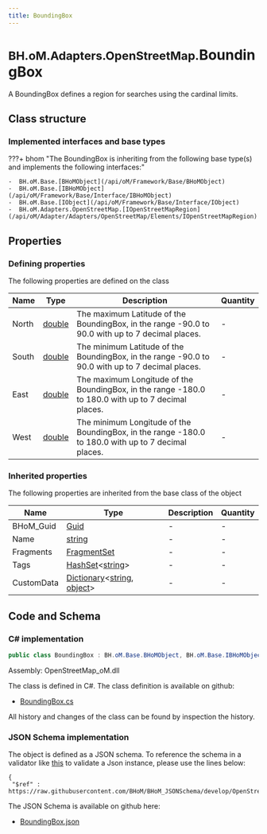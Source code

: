 ```yaml
---
title: BoundingBox
---
```


# <small>BH.oM.Adapters.OpenStreetMap.</small>**BoundingBox**

A BoundingBox defines a region for searches using the cardinal limits.

## Class structure

### Implemented interfaces and base types

???+ bhom "The BoundingBox is inheriting from the following base type(s) and implements the following interfaces:"

    -  BH.oM.Base.[BHoMObject](/api/oM/Framework/Base/BHoMObject)
    -  BH.oM.Base.[IBHoMObject](/api/oM/Framework/Base/Interface/IBHoMObject)
    -  BH.oM.Base.[IObject](/api/oM/Framework/Base/Interface/IObject)
    -  BH.oM.Adapters.OpenStreetMap.[IOpenStreetMapRegion](/api/oM/Adapter/Adapters/OpenStreetMap/Elements/IOpenStreetMapRegion)


## Properties



### Defining properties

The following properties are defined on the class

| Name             | Type             | Description      | Quantity         |
|------------------|------------------|------------------|------------------|
| North | [double](https://learn.microsoft.com/en-us/dotnet/api/System.Double?view=netstandard-2.0) | The maximum Latitude of the BoundingBox, in the range -90.0 to 90.0 with up to 7 decimal places. | - |
| South | [double](https://learn.microsoft.com/en-us/dotnet/api/System.Double?view=netstandard-2.0) | The minimum Latitude of the BoundingBox, in the range -90.0 to 90.0 with up to 7 decimal places. | - |
| East | [double](https://learn.microsoft.com/en-us/dotnet/api/System.Double?view=netstandard-2.0) | The maximum Longitude of the BoundingBox, in the range -180.0 to 180.0 with up to 7 decimal places. | - |
| West | [double](https://learn.microsoft.com/en-us/dotnet/api/System.Double?view=netstandard-2.0) | The minimum Longitude of the BoundingBox, in the range -180.0 to 180.0 with up to 7 decimal places. | - |


### Inherited properties
The following properties are inherited from the base class of the object

| Name             | Type             | Description      | Quantity         |
|------------------|------------------|------------------|------------------|
| BHoM_Guid | [Guid](https://learn.microsoft.com/en-us/dotnet/api/System.Guid?view=netstandard-2.0) | - | - |
| Name | [string](https://learn.microsoft.com/en-us/dotnet/api/System.String?view=netstandard-2.0) | - | - |
| Fragments | [FragmentSet](/api/oM/Framework/Base/FragmentSet) | - | - |
| Tags | [HashSet](https://learn.microsoft.com/en-us/dotnet/api/System.Collections.Generic.HashSet-1?view=netstandard-2.0)&lt;[string](https://learn.microsoft.com/en-us/dotnet/api/System.String?view=netstandard-2.0)&gt; | - | - |
| CustomData | [Dictionary](https://learn.microsoft.com/en-us/dotnet/api/System.Collections.Generic.Dictionary-2?view=netstandard-2.0)&lt;[string](https://learn.microsoft.com/en-us/dotnet/api/System.String?view=netstandard-2.0), [object](https://learn.microsoft.com/en-us/dotnet/api/System.Object?view=netstandard-2.0)&gt; | - | - |


## Code and Schema

### C# implementation

``` C# title="C#"
public class BoundingBox : BH.oM.Base.BHoMObject, BH.oM.Base.IBHoMObject, BH.oM.Base.IObject, BH.oM.Adapters.OpenStreetMap.IOpenStreetMapRegion
```

Assembly: OpenStreetMap_oM.dll

The class is defined in C#. The class definition is available on github:

- [BoundingBox.cs](https://github.com/BHoM/OpenStreetMap_Toolkit/blob/develop/OpenStreetMap_oM/Elements\BoundingBox.cs)

All history and changes of the class can be found by inspection the history.
### JSON Schema implementation

The object is defined as a JSON schema. To reference the schema in a validator like [this](https://www.jsonschemavalidator.net/) to validate a Json instance, please use the lines below:

``` { .json .copy .select } title="JSON Schema"
{
 "$ref" : https://raw.githubusercontent.com/BHoM/BHoM_JSONSchema/develop/OpenStreetMap_oM/BoundingBox.json}
```

The JSON Schema is available on github here:

- [BoundingBox.json](https://github.com/BHoM/BHoM_JSONSchema/blob/develop/OpenStreetMap_oM/BoundingBox.json)
